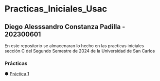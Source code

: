 # Practicas_Iniciales_Usac
## Diego Alesssandro Constanza Padilla - 202300601
En este repositorio se almacenaran lo hecho en las practicas iniciales sección C del Segundo Semestre de 2024 de la Universidad de San Carlos

### Prácticas
&#9679; [Práctica 1](Practica_1)
